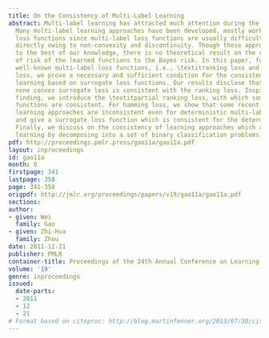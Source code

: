 ```yaml
---
title: On the Consistency of Multi-Label Learning
abstract: Multi-label learning has attracted much attention during the past few years.
  Many multi-label learning approaches have been developed, mostly working with surrogate
  loss functions since multi-label loss functions are usually difficult to optimize
  directly owing to non-convexity and discontinuity. Though these approaches are effective,
  to the best of our knowledge, there is no theoretical result on the convergence
  of risk of the learned functions to the Bayes risk. In this paper, focusing on two
  well-known multi-label loss functions, i.e., \textitranking loss and \textithamming
  loss, we prove a necessary and sufficient condition for the consistency of multi-label
  learning based on surrogate loss functions. Our results disclose that, surprisingly,
  none convex surrogate loss is consistent with the ranking loss. Inspired by the
  finding, we introduce the \textitpartial ranking loss, with which some surrogate
  functions are consistent. For hamming loss, we show that some recent multi-label
  learning approaches are inconsistent even for deterministic multi-label classification,
  and give a surrogate loss function which is consistent for the deterministic case.
  Finally, we discuss on the consistency of learning approaches which address multi-label
  learning by decomposing into a set of binary classification problems.
pdf: http://proceedings.pmlr.press/gao11a/gao11a.pdf
layout: inproceedings
id: gao11a
month: 0
firstpage: 341
lastpage: 358
page: 341-358
origpdf: http://jmlr.org/proceedings/papers/v19/gao11a/gao11a.pdf
sections: 
author:
- given: Wei
  family: Gao
- given: Zhi-Hua
  family: Zhou
date: 2011-12-21
publisher: PMLR
container-title: Proceedings of the 24th Annual Conference on Learning Theory
volume: '19'
genre: inproceedings
issued:
  date-parts:
  - 2011
  - 12
  - 21
# Format based on citeproc: http://blog.martinfenner.org/2013/07/30/citeproc-yaml-for-bibliographies/
---
```


